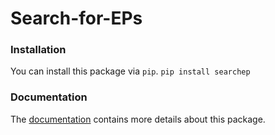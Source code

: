 # Search-for-EPs


### Installation

You can install this package via `pip`.
```pip install searchep```


### Documentation

The [documentation](https://search-for-eps.github.io/Search-for-EPs/) contains more details about this package.
